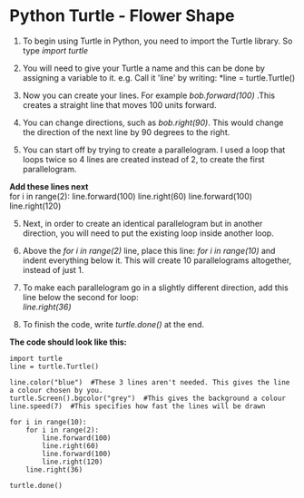 # Python Turtle - Flower Shape

1. To begin using Turtle in Python, you need to import the Turtle library. So type *import turtle*
2. You will need to give your Turtle a name and this can be done by assigning a variable to it. e.g. Call it 'line' by writing: 
  *line = turtle.Turtle()

3. Now you can create your lines. For example *bob.forward(100)* .This creates a straight line that moves 100 units forward.
4. You can change directions, such as *bob.right(90)*. This would change the direction of the next line by 90 degrees to the right.
5. You can start off by trying to create a parallelogram. 
   I used a loop that loops twice so 4 lines are created instead of 2, to create the first parallelogram.

**Add these lines next**  
for i in range(2):
   line.forward(100)
   line.right(60)
   line.forward(100)
   line.right(120)
   
 5. Next, in order to create an identical parallelogram but in another direction, you will need to put the existing loop inside another loop.
 6. Above the *for i in range(2)* line, place this line: *for i in range(10)* and indent everything below it. This will create 10 parallelograms 
    altogether, instead of just 1.
 7. To make each parallelogram go in a slightly different direction, add this line below the second for loop:  
    *line.right(36)*
 
 8. To finish the code, write *turtle.done()* at the end.
 
 **The code should look like this:** 
 
    import turtle
    line = turtle.Turtle()
    
    line.color("blue")  #These 3 lines aren't needed. This gives the line a colour chosen by you.
    turtle.Screen().bgcolor("grey")  #This gives the background a colour
    line.speed(7)  #This specifies how fast the lines will be drawn

    for i in range(10):
        for i in range(2):
            line.forward(100)
            line.right(60)
            line.forward(100)
            line.right(120)
        line.right(36)  

    turtle.done()
    
  
